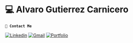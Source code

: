 # 💻 Alvaro Gutierrez Carnicero

**`📄 Contact Me`**

   <p align="left">
      <a href="https://www.linkedin.com/in/alvarogutierrezcarnicero/" target="_blank">
         <img alt="Linkedin" title="Take my Linkedin Profile" src="https://custom-icon-badges.demolab.com/badge/-Linkedin-blue?style=for-the-badge&logoColor=white&logo=linkedin"/></a> 
      <a href="mailto:alvarogutierrezc6@gmail.com" target="_blank">
         <img alt="Gmail" title="Gmail" src="https://custom-icon-badges.demolab.com/badge/-alvarogutierrezc6@gmail.com-red?style=for-the-badge&logoColor=white&logo=gmail"/></a> 
      <a href="https://alvaro-gutierrez.es/" target="_blank">
         <img alt="Portfolio" title="Look my portfolio" src="https://custom-icon-badges.demolab.com/badge/-portfolio-white?style=for-the-badge&logoColor=white&logo=web"/></a>
   </p>

